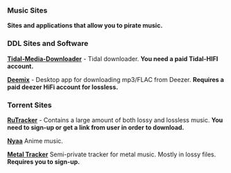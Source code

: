 ### Music Sites

__Sites and applications that allow you to pirate music.__

### DDL Sites and Software
[__Tidal-Media-Downloader__](https://github.com/yaronzz/Tidal-Media-Downloader) - Tidal downloader. __You need a paid Tidal-HIFI account.__

[__Deemix__](https://deemix.app) - Desktop app for downloading mp3/FLAC from Deezer. __Requires a paid  deezer HiFi account for lossless.__

### Torrent Sites
[__RuTracker__](https://rutracker.org) - Contains a large amount of both lossy and lossless music. __You need to sign-up or get a link from user in order to download.__

[__Nyaa__](https://nyaa.si) Anime music.

[__Metal Tracker__](https://www.metal-tracker.com/)  Semi-private tracker for metal music. Mostly in lossy files. __Requires you to sign-up.__
